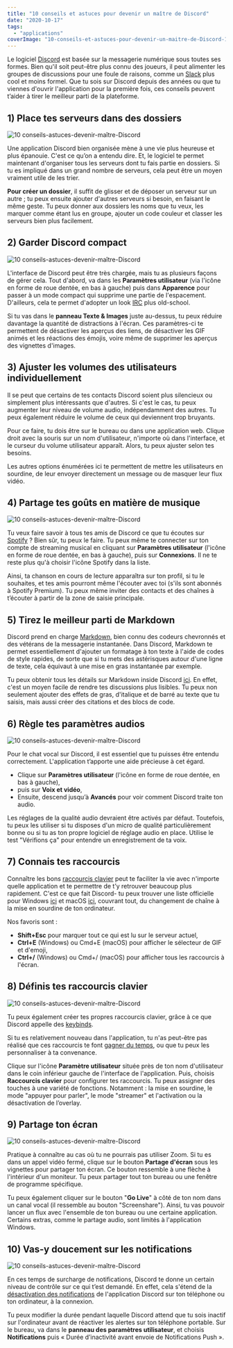 ```yaml
---
title: "10 conseils et astuces pour devenir un maître de Discord"
date: "2020-10-17"
tags:
  - "applications"
coverImage: "10-conseils-et-astuces-pour-devenir-un-maitre-de-Discord-1.jpg"
---
```


Le logiciel [Discord](https://discord.com/) est basée sur la messagerie numérique sous toutes ses formes. Bien qu'il soit peut-être plus connu des joueurs, il peut alimenter les groupes de discussions pour une foule de raisons, comme un [Slack](https://slack.com/intl/en-fr/) plus cool et moins formel. Que tu sois sur Discord depuis des années ou que tu viennes d'ouvrir l'application pour la première fois, ces conseils peuvent t’aider à tirer le meilleur parti de la plateforme.

<!--more-->

## **1) Place tes serveurs dans des dossiers**

![10 conseils-astuces-devenir-maître-Discord](images/10-conseils-et-astuces-pour-devenir-un-maitre-de-Discord-2-2000x1073.jpg)

Une application Discord bien organisée mène à une vie plus heureuse et plus épanouie. C'est ce qu’on a entendu dire. Et, le logiciel te permet maintenant d'organiser tous les serveurs dont tu fais partie en dossiers. Si tu es impliqué dans un grand nombre de serveurs, cela peut être un moyen vraiment utile de les trier.

**Pour créer un dossier**, il suffit de glisser et de déposer un serveur sur un autre ; tu peux ensuite ajouter d'autres serveurs si besoin, en faisant le même geste. Tu peux donner aux dossiers les noms que tu veux, les marquer comme étant lus en groupe, ajouter un code couleur et classer les serveurs bien plus facilement.

## **2) Garder Discord compact**

![10 conseils-astuces-devenir-maître-Discord](images/10-conseils-et-astuces-pour-devenir-un-maitre-de-Discord-3.jpg)

L'interface de Discord peut être très chargée, mais tu as plusieurs façons de gérer cela. Tout d'abord, va dans les **Paramètres utilisateur** (via l'icône en forme de roue dentée, en bas à gauche) puis dans **Apparence** pour passer à un mode compact qui supprime une partie de l'espacement. D'ailleurs, cela te permet d'adopter un look [IRC](https://fr.wikipedia.org/wiki/Internet_Relay_Chat) plus old-school.

Si tu vas dans le **panneau Texte & Images** juste au-dessus, tu peux réduire davantage la quantité de distractions à l'écran. Ces paramètres-ci te permettent de désactiver les aperçus des liens, de désactiver les GIF animés et les réactions des émojis, voire même de supprimer les aperçus des vignettes d'images.

## **3) Ajuster les volumes des utilisateurs individuellement**

Il se peut que certains de tes contacts Discord soient plus silencieux ou simplement plus intéressants que d'autres. Si c'est le cas, tu peux augmenter leur niveau de volume audio, indépendamment des autres. Tu peux également réduire le volume de ceux qui deviennent trop bruyants.

Pour ce faire, tu dois être sur le bureau ou dans une application web. Clique droit avec la souris sur un nom d'utilisateur, n'importe où dans l'interface, et le curseur du volume utilisateur apparaît. Alors, tu peux ajuster selon tes besoins.

Les autres options énumérées ici te permettent de mettre les utilisateurs en sourdine, de leur envoyer directement un message ou de masquer leur flux vidéo.

## **4) Partage tes goûts en matière de musique**

![10 conseils-astuces-devenir-maître-Discord](images/10-conseils-et-astuces-pour-devenir-un-maitre-de-Discord-5.jpg)

Tu veux faire savoir à tous tes amis de Discord ce que tu écoutes sur [Spotify](https://www.spotify.com/fr/) ? Bien sûr, tu peux le faire. Tu peux même te connecter sur ton compte de streaming musical en cliquant sur **Paramètres utilisateur** (l'icône en forme de roue dentée, en bas à gauche), puis sur **Connexions**. Il ne te reste plus qu'à choisir l'icône Spotify dans la liste.

Ainsi, ta chanson en cours de lecture apparaîtra sur ton profil, si tu le souhaites, et tes amis pourront même l'écouter avec toi (s'ils sont abonnés à Spotify Premium). Tu peux même inviter des contacts et des chaînes à t’écouter à partir de la zone de saisie principale.

## **5) Tirez le meilleur parti de Markdown**

Discord prend en charge [Markdown](https://fr.wikipedia.org/wiki/Markdown), bien connu des codeurs chevronnés et des vétérans de la messagerie instantanée. Dans Discord, Markdown te permet essentiellement d'ajouter un formatage à ton texte à l'aide de codes de style rapides, de sorte que si tu mets des astérisques autour d'une ligne de texte, cela équivaut à une mise en gras instantanée par exemple.

Tu peux obtenir tous les détails sur Markdown inside Discord [ici](https://support.discord.com/hc/fr/articles/210298617-Bases-de-la-mise-en-forme-de-texte-Markdown-mise-en-forme-du-chat-gras-italique-soulign%C3%A9-). En effet, c'est un moyen facile de rendre tes discussions plus lisibles. Tu peux non seulement ajouter des effets de gras, d'italique et de barré au texte que tu saisis, mais aussi créer des citations et des blocs de code.

## **6) Règle tes paramètres audios**

![10 conseils-astuces-devenir-maître-Discord](images/10-conseils-et-astuces-pour-devenir-un-maitre-de-Discord-6.jpg)

Pour le chat vocal sur Discord, il est essentiel que tu puisses être entendu correctement. L'application t’apporte une aide précieuse à cet égard.

- Clique sur **Paramètres utilisateur** (l'icône en forme de roue dentée, en bas à gauche),
- puis sur **Voix et vidéo**,
- Ensuite, descend jusqu’à **Avancés** pour voir comment Discord traite ton audio.

Les réglages de la qualité audio devraient être activés par défaut. Toutefois, tu peux les utiliser si tu disposes d'un micro de qualité particulièrement bonne ou si tu as ton propre logiciel de réglage audio en place. Utilise le test "Vérifions ça" pour entendre un enregistrement de ta voix.

## **7) Connais tes raccourcis**

Connaître les bons [raccourcis clavier](https://tobal.fr/trouver-rapidement-les-raccourcis-dune-application-sur-mac/) peut te faciliter la vie avec n'importe quelle application et te permettre de t’y retrouver beaucoup plus rapidement. C'est ce que fait Discord- tu peux trouver une liste officielle pour Windows [ici](https://support.discord.com/hc/fr/articles/225977308--Windows-Raccourcis-Discord) et macOS [ici](https://support.discord.com/hc/fr/articles/225878307--macOS-Raccourcis-clavier-Discord), couvrant tout, du changement de chaîne à la mise en sourdine de ton ordinateur.

Nos favoris sont :

- **Shift+Esc** pour marquer tout ce qui est lu sur le serveur actuel,
- **Ctrl+E** (Windows) ou Cmd+E (macOS) pour afficher le sélecteur de GIF et d'emoji,
- **Ctrl+/** (Windows) ou Cmd+/ (macOS) pour afficher tous les raccourcis à l'écran.

## **8) Définis tes raccourcis clavier**

![10 conseils-astuces-devenir-maître-Discord](images/10-conseils-et-astuces-pour-devenir-un-maitre-de-Discord-7.jpg)

Tu peux également créer tes propres raccourcis clavier, grâce à ce que Discord appelle des [keybinds](https://support.discord.com/hc/fr/articles/217083547-Comment-ajouter-des-raccourcis-clavier-).

Si tu es relativement nouveau dans l'application, tu n'as peut-être pas réalisé que ces raccourcis te font [gagner du temps](https://tobal.fr/comment-gagner-du-temps-dans-la-vie-de-tous-les-jours/), ou que tu peux les personnaliser à ta convenance.

Clique sur l'icône **Paramètre utilisateur** située près de ton nom d'utilisateur dans le coin inférieur gauche de l'interface de l'application. Puis, choisis **Raccourcis clavier** pour configurer tes raccourcis. Tu peux assigner des touches à une variété de fonctions. Notamment : la mise en sourdine, le mode "appuyer pour parler", le mode "streamer" et l'activation ou la désactivation de l’overlay.

## **9) Partage ton écran**

![10 conseils-astuces-devenir-maître-Discord](images/10-conseils-et-astuces-pour-devenir-un-maitre-de-Discord-8.jpg)

Pratique à connaître au cas où tu ne pourrais pas utiliser Zoom. Si tu es dans un appel vidéo fermé, clique sur le bouton **Partage d'écran** sous les vignettes pour partager ton écran. Ce bouton ressemble à une flèche à l'intérieur d'un moniteur. Tu peux partager tout ton bureau ou une fenêtre de programme spécifique.

Tu peux également cliquer sur le bouton "**Go Live**" à côté de ton nom dans un canal vocal (il ressemble au bouton "Screenshare"). Ainsi, tu vas pouvoir lancer un flux avec l'ensemble de ton bureau ou une certaine application. Certains extras, comme le partage audio, sont limités à l'application Windows.

## **10) Vas-y doucement sur les notifications**

![10 conseils-astuces-devenir-maître-Discord](images/10-conseils-et-astuces-pour-devenir-un-maitre-de-Discord-9.jpg)

En ces temps de surcharge de notifications, Discord te donne un certain niveau de contrôle sur ce qui t’est demandé. En effet, cela s'étend de la [désactivation des notifications](https://tobal.fr/petit-secret-de-productivite-le-mode-avion/) de l'application Discord sur ton téléphone ou ton ordinateur, à la connexion.

Tu peux modifier la durée pendant laquelle Discord attend que tu sois inactif sur l'ordinateur avant de réactiver les alertes sur ton téléphone portable. Sur le bureau, va dans le **panneau des paramètres utilisateur**, et choisis **Notifications** puis « Durée d’inactivité avant envoie de Notifications Push ».
